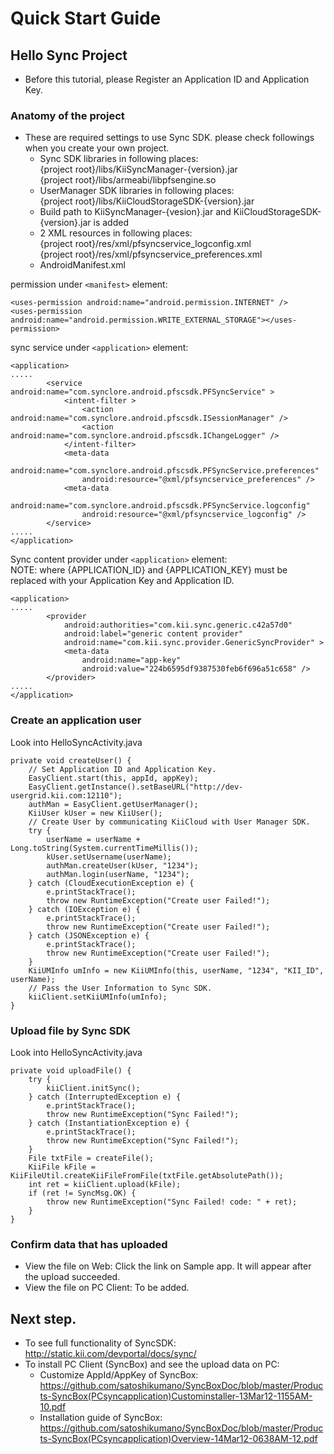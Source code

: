 # Quick Start Guide

## Hello Sync Project
* Before this tutorial, please Register an Application ID and Application Key.

### Anatomy of the project

* These are required settings to use Sync SDK. please check followings when you create your own project.
    * Sync SDK libraries in following places:  
{project root}/libs/KiiSyncManager-{version}.jar  
{project root}/libs/armeabi/libpfsengine.so
    * UserManager SDK libraries in following places:  
{project root}/libs/KiiCloudStorageSDK-{version}.jar
    * Build path to KiiSyncManager-{vesion}.jar and KiiCloudStorageSDK-{version}.jar is added
    * 2 XML resources in following places:  
{project root}/res/xml/pfsyncservice_logconfig.xml  
{project root}/res/xml/pfsyncservice_preferences.xml
    * AndroidManifest.xml

permission under `<manifest>` element:

    <uses-permission android:name="android.permission.INTERNET" />
    <uses-permission android:name="android.permission.WRITE_EXTERNAL_STORAGE"></uses-permission>

sync service under `<application>` element:  

    <application>
    .....
            <service android:name="com.synclore.android.pfscsdk.PFSyncService" >
                <intent-filter >
                    <action android:name="com.synclore.android.pfscsdk.ISessionManager" />
                    <action android:name="com.synclore.android.pfscsdk.IChangeLogger" />
                </intent-filter>
                <meta-data
                    android:name="com.synclore.android.pfscsdk.PFSyncService.preferences"
                    android:resource="@xml/pfsyncservice_preferences" />
                <meta-data
                    android:name="com.synclore.android.pfscsdk.PFSyncService.logconfig"
                    android:resource="@xml/pfsyncservice_logconfig" />
            </service>
    .....
    </application>

Sync content provider under `<application>` element:  
NOTE: where {APPLICATION_ID} and {APPLICATION_KEY} must be replaced with your Application Key and Application ID.

    <application>
    .....
            <provider
                android:authorities="com.kii.sync.generic.c42a57d0"
                android:label="generic content provider"
                android:name="com.kii.sync.provider.GenericSyncProvider" >
                <meta-data
                    android:name="app-key"
                    android:value="224b6595df9387530feb6f696a51c658" />
            </provider>
    .....
    </application>

### Create an application user

Look into HelloSyncActivity.java

    private void createUser() {
        // Set Application ID and Application Key.
        EasyClient.start(this, appId, appKey);
        EasyClient.getInstance().setBaseURL("http://dev-usergrid.kii.com:12110");
        authMan = EasyClient.getUserManager();
        KiiUser kUser = new KiiUser();
        // Create User by communicating KiiCloud with User Manager SDK.
        try {
            userName = userName + Long.toString(System.currentTimeMillis());
            kUser.setUsername(userName);
            authMan.createUser(kUser, "1234");
            authMan.login(userName, "1234");
        } catch (CloudExecutionException e) {
            e.printStackTrace();
            throw new RuntimeException("Create user Failed!");
        } catch (IOException e) {
            e.printStackTrace();
            throw new RuntimeException("Create user Failed!");
        } catch (JSONException e) {
            e.printStackTrace();
            throw new RuntimeException("Create user Failed!");
        }
        KiiUMInfo umInfo = new KiiUMInfo(this, userName, "1234", "KII_ID", userName);
        // Pass the User Information to Sync SDK.
        kiiClient.setKiiUMInfo(umInfo);
    }

### Upload file by Sync SDK 

Look into HelloSyncActivity.java

    private void uploadFile() {
        try {
            kiiClient.initSync();
        } catch (InterruptedException e) {
            e.printStackTrace();
            throw new RuntimeException("Sync Failed!");
        } catch (InstantiationException e) {
            e.printStackTrace();
            throw new RuntimeException("Sync Failed!");
        }
        File txtFile = createFile();
        KiiFile kFile = KiiFileUtil.createKiiFileFromFile(txtFile.getAbsolutePath());
        int ret = kiiClient.upload(kFile);
        if (ret != SyncMsg.OK) {
            throw new RuntimeException("Sync Failed! code: " + ret);
        }
    }

### Confirm data that has uploaded

* View the file on Web: Click the link on Sample app. It will appear after the upload succeeded.
* View the file on PC Client: To be added.

## Next step.
* To see full functionality of SyncSDK: <http://static.kii.com/devportal/docs/sync/>
* To install PC Client (SyncBox) and see the upload data on PC:
    * Customize AppId/AppKey of SyncBox: <https://github.com/satoshikumano/SyncBoxDoc/blob/master/Products-SyncBox(PCsyncapplication)Custominstaller-13Mar12-1155AM-10.pdf>
    * Installation guide of SyncBox: <https://github.com/satoshikumano/SyncBoxDoc/blob/master/Products-SyncBox(PCsyncapplication)Overview-14Mar12-0638AM-12.pdf>
